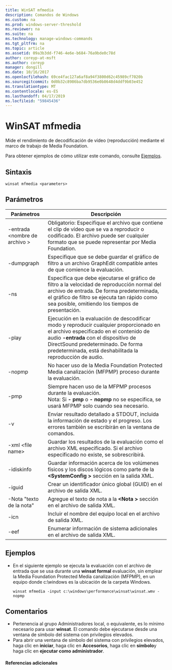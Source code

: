 ```yaml
---
title: WinSAT mfmedia
description: Comandos de Windows
ms.custom: na
ms.prod: windows-server-threshold
ms.reviewer: na
ms.suite: na
ms.technology: manage-windows-commands
ms.tgt_pltfrm: na
ms.topic: article
ms.assetid: 09a3b3dd-f746-4e6e-b684-76a9bde0c78d
author: coreyp-at-msft
ms.author: coreyp
manager: dongill
ms.date: 10/16/2017
ms.openlocfilehash: 69ce4fac127a6af8a94f3800d62c45989cf7020b
ms.sourcegitcommit: 0d0b32c8986ba7db9536e0b8648d4ddf9b03e452
ms.translationtype: MT
ms.contentlocale: es-ES
ms.lasthandoff: 04/17/2019
ms.locfileid: "59845436"
---
```

# <a name="winsat-mfmedia"></a>WinSAT mfmedia



Mide el rendimiento de decodificación de vídeo (reproducción) mediante el marco de trabajo de Media Foundation.

Para obtener ejemplos de cómo utilizar este comando, consulte [Ejemplos](#BKMK_examples).

## <a name="syntax"></a>Sintaxis

```
winsat mfmedia <parameters>
```

## <a name="parameters"></a>Parámetros

|Parámetros|Descripción|
|----------|-----------|
|-entrada \<nombre de archivo >|Obligatorio: Especifique el archivo que contiene el clip de vídeo que se va a reproducir o codificado. El archivo puede ser cualquier formato que se puede representar por Media Foundation.|
|-dumpgraph|Especifique que se debe guardar el gráfico de filtro a un archivo GraphEdit compatible antes de que comience la evaluación.|
|-ns|Especifica que debe ejecutarse el gráfico de filtro a la velocidad de reproducción normal del archivo de entrada. De forma predeterminada, el gráfico de filtro se ejecuta tan rápido como sea posible, omitiendo los tiempos de presentación.|
|-play|Ejecución en la evaluación de descodificar modo y reproducir cualquier proporcionado en el archivo especificado en el contenido de audio **-entrada** con el dispositivo de DirectSound predeterminado. De forma predeterminada, está deshabilitada la reproducción de audio.|
|-nopmp|No hacer uso de la Media Foundation Protected Media canalización (MFPMP) proceso durante la evaluación.|
|-pmp|Siempre hacen uso de la MFPMP procesos durante la evaluación.</br>Nota: Si **- pmp** o **- nopmp** no se especifica, se usará MFPMP solo cuando sea necesario.|
|-v|Enviar resultado detallado a STDOUT, incluida la información de estado y el progreso. Los errores también se escribirán en la ventana de comandos.|
|-xml \<file name>|Guardar los resultados de la evaluación como el archivo XML especificado. Si el archivo especificado no existe, se sobrescribirá.|
|-idiskinfo|Guardar información acerca de los volúmenes físicos y los discos lógicos como parte de la  **\<SystemConfig >** sección en la salida XML.|
|-iguid|Crear un identificador único global (GUID) en el archivo de salida XML.|
|-Nota "texto de la nota"|Agregue el texto de nota a la  **\<Nota >** sección en el archivo de salida XML.|
|-icn|Incluir el nombre del equipo local en el archivo de salida XML.|
|-eef|Enumerar información de sistema adicionales en el archivo de salida XML.|

## <a name="BKMK_examples"></a>Ejemplos

-   En el siguiente ejemplo se ejecuta la evaluación con el archivo de entrada que se usa durante una **winsat formal** evaluación, sin emplear la Media Foundation Protected Media canalización (MFPMP), en un equipo donde c:\windows es la ubicación de la carpeta Windows.  
    ```
    winsat mfmedia -input c:\windows\performance\winsat\winsat.wmv -nopmp
    ```

## <a name="remarks"></a>Comentarios

-   Pertenencia al grupo Administradores local, o equivalente, es lo mínimo necesario para usar **winsat**. El comando debe ejecutarse desde una ventana de símbolo del sistema con privilegios elevados.
-   Para abrir una ventana de símbolo del sistema con privilegios elevados, haga clic en **iniciar**, haga clic en **Accesorios**, haga clic en **símbolo**y haga clic en **ejecutar como administrador**.

#### <a name="additional-references"></a>Referencias adicionales

